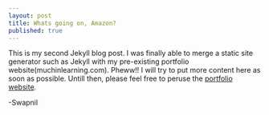 ```yaml
---
layout: post
title: Whats going on, Amazon?
published: true
---
```


This is my second Jekyll blog post. I was finally able to merge a static site generator such as Jekyll with my pre-existing portfolio website(muchinlearning.com). Pheww!! I will try to put more content here as soon as possible. Untill then, please feel free to peruse the [portfolio website](https://muchinlearning.com/).

-Swapnil
